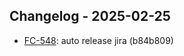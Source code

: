 ## Changelog - 2025-02-25

- [FC-548](https://fordeer.atlassian.net/FC-548): auto release jira (b84b809)

